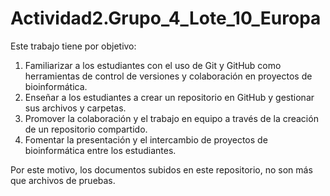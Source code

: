 # Actividad2.Grupo_4_Lote_10_Europa
Este trabajo tiene por objetivo:
1. Familiarizar a los estudiantes con el uso de Git y GitHub como herramientas de control de versiones y colaboración en proyectos de bioinformática.
2. Enseñar a los estudiantes a crear un repositorio en GitHub y gestionar sus archivos y carpetas.
3. Promover la colaboración y el trabajo en equipo a través de la creación de un repositorio compartido.
4. Fomentar la presentación y el intercambio de proyectos de bioinformática entre los estudiantes.

Por este motivo, los documentos subidos en este repositorio, no son más que archivos de pruebas. 
